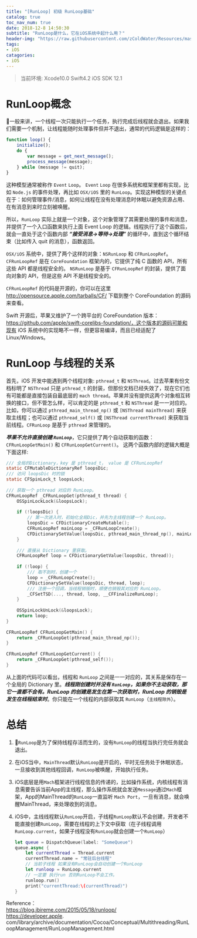 ```yaml
---
title: "[RunLoop] 初级 RunLoop基础"
catalog: true
toc_nav_num: true
date: 2018-12-8 14:50:30
subtitle: "RunLoop是什么，它在iOS系统中起什么用？"
header-img: "https://raw.githubusercontent.com/zColdWater/Resources/master/Images/legend_cover.jpg"
tags:
- iOS
catagories:
- iOS
---
```


> 当前环境: Xcode10.0 Swift4.2 iOS SDK 12.1

RunLoop概念
=======
一般来讲，一个线程一次只能执行一个任务，执行完成后线程就会退出。如果我们需要一个机制，让线程能随时处理事件但并不退出，通常的代码逻辑是这样的：

``` javascript
function loop() {
    initialize();
    do {
        var message = get_next_message();
        process_message(message);
    } while (message != quit);
}
```

这种模型通常被称作 `Event` `Loop`。 `Event` `Loop` 在很多系统和框架里都有实现，比如 `Node.js` 的事件处理，再比如 `OSX/iOS` 里的 `RunLoop`。实现这种模型的关键点在于：如何管理事件/消息，如何让线程在没有处理消息时休眠以避免资源占用、在有消息到来时立刻被唤醒。

所以，`RunLoop` 实际上就是一个对象，这个对象管理了其需要处理的事件和消息，并提供了一个入口函数来执行上面 Event Loop 的逻辑。线程执行了这个函数后，就会一直处于这个函数内部 ***“接受消息->等待->处理”*** 的循环中，直到这个循环结束（比如传入 quit 的消息），函数返回。

`OSX/iOS` 系统中，提供了两个这样的对象：`NSRunLoop` 和 `CFRunLoopRef`。
`CFRunLoopRef` 是在 `CoreFoundation` 框架内的，它提供了纯 C 函数的 API，所有这些 API 都是线程安全的。
`NSRunLoop` 是基于 `CFRunLoopRef` 的封装，提供了面向对象的 API，但是这些 API 不是线程安全的。

`CFRunLoopRef` 的代码是开源的，你可以在这里 http://opensource.apple.com/tarballs/CF/ 下载到整个 CoreFoundation 的源码来查看。

Swift 开源后，苹果又维护了一个跨平台的 CoreFoundation 版本：https://github.com/apple/swift-corelibs-foundation/，这个版本的源码可能和现有 iOS 系统中的实现略不一样，但更容易编译，而且已经适配了 Linux/Windows。


RunLoop 与线程的关系
=======
首先，iOS 开发中能遇到两个线程对象: `pthread_t` 和 `NSThread`。过去苹果有份文档标明了 `NSThread` 只是 `pthread_t` 的封装，但那份文档已经失效了，现在它们也有可能都是直接包装自最底层的 `mach thread`。苹果并没有提供这两个对象相互转换的接口，但不管怎么样，可以肯定的是 `pthread_t` 和 `NSThread` 是一一对应的。比如，你可以通过 `pthread_main_thread_np()` 或 `[NSThread mainThread]` 来获取主线程；也可以通过 `pthread_self()` 或 `[NSThread currentThread]` 来获取当前线程。`CFRunLoop` 是基于 `pthread` 来管理的。

***苹果不允许直接创建 `RunLoop`***，它只提供了两个自动获取的函数：`CFRunLoopGetMain()` 和 `CFRunLoopGetCurrent()`。 这两个函数内部的逻辑大概是下面这样:  

``` ObjectiveC
/// 全局的Dictionary，key 是 pthread_t， value 是 CFRunLoopRef
static CFMutableDictionaryRef loopsDic;
/// 访问 loopsDic 时的锁
static CFSpinLock_t loopsLock;
 
/// 获取一个 pthread 对应的 RunLoop。
CFRunLoopRef _CFRunLoopGet(pthread_t thread) {
    OSSpinLockLock(&loopsLock);
    
    if (!loopsDic) {
        // 第一次进入时，初始化全局Dic，并先为主线程创建一个 RunLoop。
        loopsDic = CFDictionaryCreateMutable();
        CFRunLoopRef mainLoop = _CFRunLoopCreate();
        CFDictionarySetValue(loopsDic, pthread_main_thread_np(), mainLoop);
    }
    
    /// 直接从 Dictionary 里获取。
    CFRunLoopRef loop = CFDictionaryGetValue(loopsDic, thread));
    
    if (!loop) {
        /// 取不到时，创建一个
        loop = _CFRunLoopCreate();
        CFDictionarySetValue(loopsDic, thread, loop);
        /// 注册一个回调，当线程销毁时，顺便也销毁其对应的 RunLoop。
        _CFSetTSD(..., thread, loop, __CFFinalizeRunLoop);
    }
    
    OSSpinLockUnLock(&loopsLock);
    return loop;
}
 
CFRunLoopRef CFRunLoopGetMain() {
    return _CFRunLoopGet(pthread_main_thread_np());
}
 
CFRunLoopRef CFRunLoopGetCurrent() {
    return _CFRunLoopGet(pthread_self());
}
```
从上面的代码可以看出，线程和 `RunLoop` 之间是一一对应的，其关系是保存在一个全局的 Dictionary 里。***线程刚创建时并没有 `RunLoop`，如果你不主动获取，那它一直都不会有。RunLoop 的创建是发生在第一次获取时，RunLoop 的销毁是发生在线程结束时***。你只能在一个线程的内部获取其 `RunLoop`（`主线程除外`）。

总结
=======
1. `RunLoop`是为了保持线程存活而生的，没有`RunLoop`的线程当执行完任务就会退出。  
2. 在iOS当中，`MainThread`默认`RunLoop`是开启的，平时无任务处于休眠状态，一旦接收到其他线程回调，`RunLoop`被唤醒，开始执行任务。  
3. iOS底层是用`Mach`框架进行线程信息的传递的，比如操作系统，内核线程有消息需要告诉当前App的主线程，那么操作系统就会发送`Message`通过`Mach`框架，App的MainThread的`RunLoop`一直监听 `Mach Port`，一旦有消息，就会唤醒MainThread，来处理收到的消息。
4. iOS中，主线线程默认`RunLoop`开启，子线程`RunLoop`默认不会创建，开发者不能直接创建`RunLoop`，需要在线程的上下文中获取（在子线程调用 `RunLoop.current`，如果子线程没有`RunLoop`就会创建一个`RunLoop`）

    ```Swift
    let queue = DispatchQueue(label: "SomeQueue")
    queue.async {
        let currentThread = Thread.current
        currentThread.name = "常驻后台线程"
        // 当前子线程 如果没有RunLoop会自动创建一个RunLoop
        let runloop = RunLoop.current
        // 一定要 执行run 否则RunLoop不会工作。
        runloop.run()
        print("currentThread:\(currentThread)")
    }
    ```


Reference：  
https://blog.ibireme.com/2015/05/18/runloop/  
https://developer.apple.
com/library/archive/documentation/Cocoa/Conceptual/Multithreading/RunLoopManagement/RunLoopManagement.html

